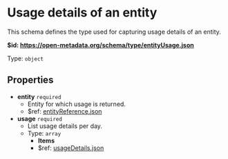 # Usage details of an entity

This schema defines the type used for capturing usage details of an entity.

<b id="https/open-metadata.org/schema/type/entityusage.json">&#36;id: https://open-metadata.org/schema/type/entityUsage.json</b>

Type: `object`

## Properties
 - **entity** `required`
	 - Entity for which usage is returned.
	 - &#36;ref: [entityReference.json](entityreference.md)
 - **usage** `required`
	 - List usage details per day.
	 - Type: `array`
		 - **Items**
		 - &#36;ref: [usageDetails.json](usagedetails.md)
